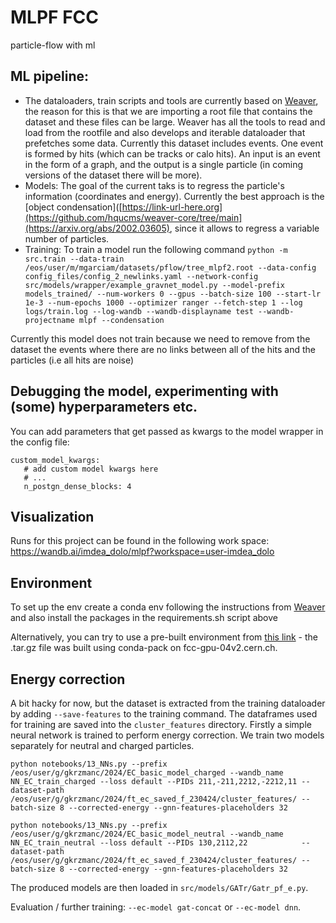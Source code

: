 # MLPF FCC
particle-flow with ml 

## ML pipeline:
- The dataloaders, train scripts and tools are currently based on [Weaver](https://github.com/hqucms/weaver-core/tree/main), the reason for this is that we are importing a root file that contains the dataset and these files can be large. Weaver has all the tools to read and load from the rootfile and also develops and iterable dataloader that prefetches some data. Currently this dataset includes events. One event is formed by hits (which can be tracks or calo hits). An input is an event in the form of a graph, and the output is a single particle (in coming versions of the dataset there will be more). 
- Models: The goal of the current taks is to regress the particle's information (coordinates and energy). Currently the best approach is the [object condensation]([https://link-url-here.org](https://github.com/hqucms/weaver-core/tree/main](https://arxiv.org/abs/2002.03605), since it allows to regress a variable number of particles. 
- Training: To train a model run the following command 
`python -m src.train --data-train /eos/user/m/mgarciam/datasets/pflow/tree_mlpf2.root --data-config config_files/config_2_newlinks.yaml --network-config src/models/wrapper/example_gravnet_model.py --model-prefix models_trained/ --num-workers 0 --gpus --batch-size 100 --start-lr 1e-3 --num-epochs 1000 --optimizer ranger --fetch-step 1 --log logs/train.log --log-wandb --wandb-displayname test --wandb-projectname mlpf --condensation`

Currently this model does not train because we need to remove from the dataset the events where there are no links between all of the hits and the particles (i.e all hits are noise)
## Debugging the model, experimenting with (some) hyperparameters etc.

You can add parameters that get passed as kwargs to the model wrapper in the config file:
```
custom_model_kwargs:
   # add custom model kwargs here
   # ...
   n_postgn_dense_blocks: 4

```

## Visualization 
Runs for this project can be found in the following work space: https://wandb.ai/imdea_dolo/mlpf?workspace=user-imdea_dolo

## Environment 
To set up the env create a conda env following the instructions from [Weaver](https://github.com/hqucms/weaver-core/tree/main) and also install the packages in the requirements.sh script above 

Alternatively, you can try to use a pre-built environment from [this link](https://cernbox.cern.ch/s/Rwz2S35BUePbwG4) - the .tar.gz file was built using conda-pack on fcc-gpu-04v2.cern.ch.

## Energy correction

A bit hacky for now, but the dataset is extracted from the training dataloader by adding `--save-features` to the training command. The dataframes used for training are saved into the `cluster_features` directory.
Firstly a simple neural network is trained to perform energy correction. We train two models separately for neutral and charged particles.

```python notebooks/13_NNs.py --prefix /eos/user/g/gkrzmanc/2024/EC_basic_model_charged --wandb_name NN_EC_train_charged --loss default --PIDs 211,-211,2212,-2212,11 --dataset-path /eos/user/g/gkrzmanc/2024/ft_ec_saved_f_230424/cluster_features/ --batch-size 8 --corrected-energy --gnn-features-placeholders 32```

```python notebooks/13_NNs.py --prefix /eos/user/g/gkrzmanc/2024/EC_basic_model_neutral --wandb_name NN_EC_train_neutral --loss default --PIDs 130,2112,22            --dataset-path /eos/user/g/gkrzmanc/2024/ft_ec_saved_f_230424/cluster_features/ --batch-size 8 --corrected-energy --gnn-features-placeholders 32```

The produced models are then loaded in `src/models/GATr/Gatr_pf_e.py`.

Evaluation / further training: `--ec-model gat-concat` or `--ec-model dnn`.

